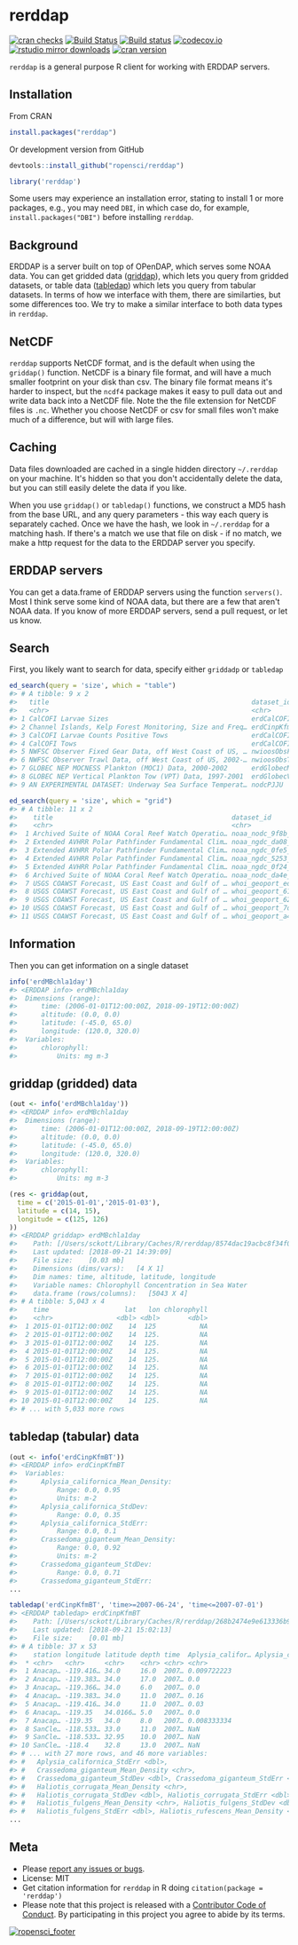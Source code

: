 rerddap
=====



[![cran checks](https://cranchecks.info/badges/worst/rerddap)](https://cranchecks.info/pkgs/rerddap)
[![Build Status](https://travis-ci.org/ropensci/rerddap.svg?branch=master)](https://travis-ci.org/ropensci/rerddap)
[![Build status](https://ci.appveyor.com/api/projects/status/nw858vlk4wx05mxm?svg=true)](https://ci.appveyor.com/project/sckott/rerddap)
[![codecov.io](https://codecov.io/github/ropensci/rerddap/coverage.svg?branch=master)](https://codecov.io/github/ropensci/rerddap?branch=master)
[![rstudio mirror downloads](http://cranlogs.r-pkg.org/badges/grand-total/rerddap)](https://github.com/metacran/cranlogs.app)
[![cran version](http://www.r-pkg.org/badges/version/rerddap)](https://cran.r-project.org/package=rerddap)

`rerddap` is a general purpose R client for working with ERDDAP servers.

## Installation

From CRAN


```r
install.packages("rerddap")
```

Or development version from GitHub


```r
devtools::install_github("ropensci/rerddap")
```


```r
library('rerddap')
```

Some users may experience an installation error, stating to install 1 or more 
packages, e.g., you may need `DBI`, in which case do, for example, 
`install.packages("DBI")` before installing `rerddap`.

## Background

ERDDAP is a server built on top of OPenDAP, which serves some NOAA data. You can get gridded data ([griddap](http://upwell.pfeg.noaa.gov/erddap/griddap/documentation.html)), which lets you query from gridded datasets, or table data ([tabledap](http://upwell.pfeg.noaa.gov/erddap/tabledap/documentation.html)) which lets you query from tabular datasets. In terms of how we interface with them, there are similarties, but some differences too. We try to make a similar interface to both data types in `rerddap`.

## NetCDF

`rerddap` supports NetCDF format, and is the default when using the `griddap()` function. NetCDF is a binary file format, and will have a much smaller footprint on your disk than csv. The binary file format means it's harder to inspect, but the `ncdf4` package makes it easy to pull data out and write data back into a NetCDF file. Note the the file extension for NetCDF files is `.nc`. Whether you choose NetCDF or csv for small files won't make much of a difference, but will with large files.

## Caching

Data files downloaded are cached in a single hidden directory `~/.rerddap` on your machine. It's hidden so that you don't accidentally delete the data, but you can still easily delete the data if you like.

When you use `griddap()` or `tabledap()` functions, we construct a MD5 hash from the base URL, and any query parameters - this way each query is separately cached. Once we have the hash, we look in `~/.rerddap` for a matching hash. If there's a match we use that file on disk - if no match, we make a http request for the data to the ERDDAP server you specify.

## ERDDAP servers

You can get a data.frame of ERDDAP servers using the function `servers()`. Most I think serve some kind of NOAA data, but there are a few that aren't NOAA data.  If you know of more ERDDAP servers, send a pull request, or let us know.

## Search

First, you likely want to search for data, specify either `griddadp` or `tabledap`


```r
ed_search(query = 'size', which = "table")
#> # A tibble: 9 x 2
#>   title                                                   dataset_id      
#>   <chr>                                                   <chr>           
#> 1 CalCOFI Larvae Sizes                                    erdCalCOFIlrvsiz
#> 2 Channel Islands, Kelp Forest Monitoring, Size and Freq… erdCinpKfmSFNH  
#> 3 CalCOFI Larvae Counts Positive Tows                     erdCalCOFIlrvcn…
#> 4 CalCOFI Tows                                            erdCalCOFItows  
#> 5 NWFSC Observer Fixed Gear Data, off West Coast of US, … nwioosObsFixed2…
#> 6 NWFSC Observer Trawl Data, off West Coast of US, 2002-… nwioosObsTrawl2…
#> 7 GLOBEC NEP MOCNESS Plankton (MOC1) Data, 2000-2002      erdGlobecMoc1   
#> 8 GLOBEC NEP Vertical Plankton Tow (VPT) Data, 1997-2001  erdGlobecVpt    
#> 9 AN EXPERIMENTAL DATASET: Underway Sea Surface Temperat… nodcPJJU
```


```r
ed_search(query = 'size', which = "grid")
#> # A tibble: 11 x 2
#>    title                                             dataset_id           
#>    <chr>                                             <chr>                
#>  1 Archived Suite of NOAA Coral Reef Watch Operatio… noaa_nodc_9f8b_ab7e_…
#>  2 Extended AVHRR Polar Pathfinder Fundamental Clim… noaa_ngdc_da08_dcdf_…
#>  3 Extended AVHRR Polar Pathfinder Fundamental Clim… noaa_ngdc_0fe5_a4b9_…
#>  4 Extended AVHRR Polar Pathfinder Fundamental Clim… noaa_ngdc_5253_bf9e_…
#>  5 Extended AVHRR Polar Pathfinder Fundamental Clim… noaa_ngdc_0f24_2f8c_…
#>  6 Archived Suite of NOAA Coral Reef Watch Operatio… noaa_nodc_da4e_3fc9_…
#>  7 USGS COAWST Forecast, US East Coast and Gulf of … whoi_geoport_ed12_89…
#>  8 USGS COAWST Forecast, US East Coast and Gulf of … whoi_geoport_61c3_0b…
#>  9 USGS COAWST Forecast, US East Coast and Gulf of … whoi_geoport_62d0_9d…
#> 10 USGS COAWST Forecast, US East Coast and Gulf of … whoi_geoport_7dd7_db…
#> 11 USGS COAWST Forecast, US East Coast and Gulf of … whoi_geoport_a4fb_2c…
```

## Information

Then you can get information on a single dataset


```r
info('erdMBchla1day')
#> <ERDDAP info> erdMBchla1day 
#>  Dimensions (range):  
#>      time: (2006-01-01T12:00:00Z, 2018-09-19T12:00:00Z) 
#>      altitude: (0.0, 0.0) 
#>      latitude: (-45.0, 65.0) 
#>      longitude: (120.0, 320.0) 
#>  Variables:  
#>      chlorophyll: 
#>          Units: mg m-3
```

## griddap (gridded) data


```r
(out <- info('erdMBchla1day'))
#> <ERDDAP info> erdMBchla1day 
#>  Dimensions (range):  
#>      time: (2006-01-01T12:00:00Z, 2018-09-19T12:00:00Z) 
#>      altitude: (0.0, 0.0) 
#>      latitude: (-45.0, 65.0) 
#>      longitude: (120.0, 320.0) 
#>  Variables:  
#>      chlorophyll: 
#>          Units: mg m-3
```


```r
(res <- griddap(out,
  time = c('2015-01-01','2015-01-03'),
  latitude = c(14, 15),
  longitude = c(125, 126)
))
#> <ERDDAP griddap> erdMBchla1day
#>    Path: [/Users/sckott/Library/Caches/R/rerddap/8574dac19acbc8f34f042428b034516a.nc]
#>    Last updated: [2018-09-21 14:39:09]
#>    File size:    [0.03 mb]
#>    Dimensions (dims/vars):   [4 X 1]
#>    Dim names: time, altitude, latitude, longitude
#>    Variable names: Chlorophyll Concentration in Sea Water
#>    data.frame (rows/columns):   [5043 X 4]
#> # A tibble: 5,043 x 4
#>    time                   lat   lon chlorophyll
#>    <chr>                <dbl> <dbl>       <dbl>
#>  1 2015-01-01T12:00:00Z    14  125           NA
#>  2 2015-01-01T12:00:00Z    14  125.          NA
#>  3 2015-01-01T12:00:00Z    14  125.          NA
#>  4 2015-01-01T12:00:00Z    14  125.          NA
#>  5 2015-01-01T12:00:00Z    14  125.          NA
#>  6 2015-01-01T12:00:00Z    14  125.          NA
#>  7 2015-01-01T12:00:00Z    14  125.          NA
#>  8 2015-01-01T12:00:00Z    14  125.          NA
#>  9 2015-01-01T12:00:00Z    14  125.          NA
#> 10 2015-01-01T12:00:00Z    14  125.          NA
#> # ... with 5,033 more rows
```

## tabledap (tabular) data


```r
(out <- info('erdCinpKfmBT'))
#> <ERDDAP info> erdCinpKfmBT 
#>  Variables:  
#>      Aplysia_californica_Mean_Density: 
#>          Range: 0.0, 0.95 
#>          Units: m-2 
#>      Aplysia_californica_StdDev: 
#>          Range: 0.0, 0.35 
#>      Aplysia_californica_StdErr: 
#>          Range: 0.0, 0.1 
#>      Crassedoma_giganteum_Mean_Density: 
#>          Range: 0.0, 0.92 
#>          Units: m-2 
#>      Crassedoma_giganteum_StdDev: 
#>          Range: 0.0, 0.71 
#>      Crassedoma_giganteum_StdErr: 
...
```


```r
tabledap('erdCinpKfmBT', 'time>=2007-06-24', 'time<=2007-07-01')
#> <ERDDAP tabledap> erdCinpKfmBT
#>    Path: [/Users/sckott/Library/Caches/R/rerddap/268b2474e9e613336b900d3289304bb0.csv]
#>    Last updated: [2018-09-21 15:02:13]
#>    File size:    [0.01 mb]
#> # A tibble: 37 x 53
#>    station longitude latitude depth time  Aplysia_califor… Aplysia_califor…
#>  * <chr>   <chr>     <chr>    <chr> <chr> <chr>                       <dbl>
#>  1 Anacap… -119.416… 34.0     16.0  2007… 0.009722223                  0.01
#>  2 Anacap… -119.383… 34.0     17.0  2007… 0.0                          0   
#>  3 Anacap… -119.366… 34.0     6.0   2007… 0.0                          0   
#>  4 Anacap… -119.383… 34.0     11.0  2007… 0.16                         0.17
#>  5 Anacap… -119.416… 34.0     11.0  2007… 0.03                         0.01
#>  6 Anacap… -119.35   34.0166… 5.0   2007… 0.0                          0   
#>  7 Anacap… -119.35   34.0     8.0   2007… 0.008333334                  0.01
#>  8 SanCle… -118.533… 33.0     11.0  2007… NaN                        NaN   
#>  9 SanCle… -118.533… 32.95    10.0  2007… NaN                        NaN   
#> 10 SanCle… -118.4    32.8     13.0  2007… NaN                        NaN   
#> # ... with 27 more rows, and 46 more variables:
#> #   Aplysia_californica_StdErr <dbl>,
#> #   Crassedoma_giganteum_Mean_Density <chr>,
#> #   Crassedoma_giganteum_StdDev <dbl>, Crassedoma_giganteum_StdErr <dbl>,
#> #   Haliotis_corrugata_Mean_Density <chr>,
#> #   Haliotis_corrugata_StdDev <dbl>, Haliotis_corrugata_StdErr <dbl>,
#> #   Haliotis_fulgens_Mean_Density <chr>, Haliotis_fulgens_StdDev <dbl>,
#> #   Haliotis_fulgens_StdErr <dbl>, Haliotis_rufescens_Mean_Density <chr>,
...
```

## Meta

* Please [report any issues or bugs](https://github.com/ropensci/rerddap/issues).
* License: MIT
* Get citation information for `rerddap` in R doing `citation(package = 'rerddap')`
* Please note that this project is released with a [Contributor Code of Conduct](CONDUCT.md). By participating in this project you agree to abide by its terms.

[![ropensci_footer](http://ropensci.org/public_images/github_footer.png)](http://ropensci.org)
